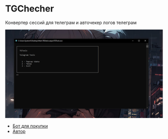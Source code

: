
# TGChecher
Конвертер сессий для телеграм и авточекер логов телеграм

![Внешний вид](https://github.com/TGChecker/special-telegram/blob/main/photo_2024-03-18_11-03-13.jpg)

 - [Бот для покупки](https://t.me/Moonli_Shop_bot)
 - [Автор](https://t.me/Huitaebanaya)

